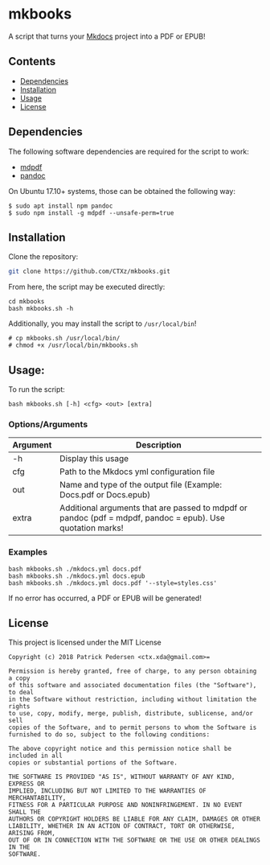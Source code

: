 # mkbooks

A script that turns your [Mkdocs](http://Mkdocs.org) project into a PDF or EPUB!

## Contents

- [Dependencies](#dependencies)
- [Installation](#installation)
- [Usage](#usage)
- [License](#license)

## Dependencies

The following software dependencies are required for the script to work:

- [mdpdf](https://github.com/BlueHatbRit/mdpdf)
- [pandoc](https://pandoc.org/)

On Ubuntu 17.10+ systems, those can be obtained the following way:
```
$ sudo apt install npm pandoc
$ sudo npm install -g mdpdf --unsafe-perm=true
```

## Installation

Clone the repository:

```bash
git clone https://github.com/CTXz/mkbooks.git
```

From here, the script may be executed directly:
```
cd mkbooks
bash mkbooks.sh -h
```

Additionally, you may install the script to `/usr/local/bin`!

```
# cp mkbooks.sh /usr/local/bin/
# chmod +x /usr/local/bin/mkbooks.sh
```

## Usage:

To run the script:

```
bash mkbooks.sh [-h] <cfg> <out> [extra]
```

### Options/Arguments

|Argument|Description                                                                                               |
|--------|----------------------------------------------------------------------------------------------------------|
|-h      |Display this usage                                                                                        |
|cfg     |Path to the Mkdocs yml configuration file                                                                 |
|out     |Name and type of the output file (Example: Docs.pdf or Docs.epub)                                         |
|extra   |Additional arguments that are passed to mdpdf or pandoc (pdf = mdpdf, pandoc = epub). Use quotation marks!|

### Examples

```
bash mkbooks.sh ./mkdocs.yml docs.pdf
bash mkbooks.sh ./mkdocs.yml docs.epub
bash mkbooks.sh ./mkdocs.yml docs.pdf '--style=styles.css'
```

If no error has occurred, a PDF or EPUB will be generated!

## License
This project is licensed under the MIT License

```
Copyright (c) 2018 Patrick Pedersen <ctx.xda@gmail.com>=

Permission is hereby granted, free of charge, to any person obtaining a copy
of this software and associated documentation files (the "Software"), to deal
in the Software without restriction, including without limitation the rights
to use, copy, modify, merge, publish, distribute, sublicense, and/or sell
copies of the Software, and to permit persons to whom the Software is
furnished to do so, subject to the following conditions:

The above copyright notice and this permission notice shall be included in all
copies or substantial portions of the Software.

THE SOFTWARE IS PROVIDED "AS IS", WITHOUT WARRANTY OF ANY KIND, EXPRESS OR
IMPLIED, INCLUDING BUT NOT LIMITED TO THE WARRANTIES OF MERCHANTABILITY,
FITNESS FOR A PARTICULAR PURPOSE AND NONINFRINGEMENT. IN NO EVENT SHALL THE
AUTHORS OR COPYRIGHT HOLDERS BE LIABLE FOR ANY CLAIM, DAMAGES OR OTHER
LIABILITY, WHETHER IN AN ACTION OF CONTRACT, TORT OR OTHERWISE, ARISING FROM,
OUT OF OR IN CONNECTION WITH THE SOFTWARE OR THE USE OR OTHER DEALINGS IN THE
SOFTWARE.
```
